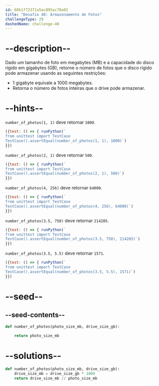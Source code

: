 ```yaml
---
id: 68b1f72371a5ac895ac70a02
title: "Desafio 40: Armazenamento de Fotos"
challengeType: 29
dashedName: challenge-40
---
```


# --description--

Dado um tamanho de foto em megabytes (MB) e a capacidade do disco rígido em gigabytes (GB), retorne o número de fotos que o disco rígido pode armazenar usando as seguintes restrições:

- 1 gigabyte equivale a 1000 megabytes.
- Retorna o número de fotos inteiras que o drive pode armazenar.

# --hints--

`number_of_photos(1, 1)` deve retornar `1000`.

```js
({test: () => { runPython(`
from unittest import TestCase
TestCase().assertEqual(number_of_photos(1, 1), 1000)`)
}})
```

`number_of_photos(2, 1)` deve retornar `500`.

```js
({test: () => { runPython(`
from unittest import TestCase
TestCase().assertEqual(number_of_photos(2, 1), 500)`)
}})
```

`number_of_photos(4, 256)` deve retornar `64000`.

```js
({test: () => { runPython(`
from unittest import TestCase
TestCase().assertEqual(number_of_photos(4, 256), 64000)`)
}})
```

`number_of_photos(3.5, 750)` deve retornar `214285`.

```js
({test: () => { runPython(`
from unittest import TestCase
TestCase().assertEqual(number_of_photos(3.5, 750), 214285)`)
}})
```

`number_of_photos(3.5, 5.5)` deve retornar `1571`.

```js
({test: () => { runPython(`
from unittest import TestCase
TestCase().assertEqual(number_of_photos(3.5, 5.5), 1571)`)
}})
```

# --seed--

## --seed-contents--

```py
def number_of_photos(photo_size_mb, drive_size_gb):

    return photo_size_mb
```

# --solutions--

```py
def number_of_photos(photo_size_mb, drive_size_gb):
    drive_size_mb = drive_size_gb * 1000
    return drive_size_mb // photo_size_mb
```
